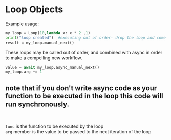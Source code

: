 
# Loop Objects


Example usage:

```py 
my_loop = Loop(10,lambda x: x * 2 ,1)
print("loop created")  #executing out of order- drop the loop and come back to it at any time
result = my_loop.manual_next()
```


These loops may be called out of order, and combined with async in order to make a compelling new workflow.


```py 
value = await my_loop.async_manual_next()
my_loop.arg += 1
```


<h2>note that if you don't write async code as your function to be executed in the loop this code will run synchronously.</h2>
<br>

`func` is the function to be executed by the loop <br>
`arg` member is the value to be passed to the next iteration of the loop